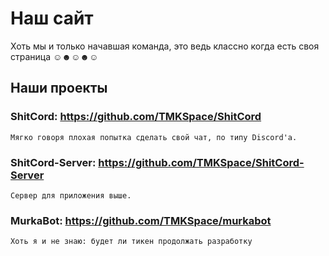 # Наш сайт
Хоть мы и только начавшая команда, это ведь классно когда есть своя страница ☺☻☺☻☺
## Наши проекты
### ShitCord: https://github.com/TMKSpace/ShitCord
    Мягко говоря плохая попытка сделать свой чат, по типу Discord'а.
### ShitCord-Server: https://github.com/TMKSpace/ShitCord-Server
    Сервер для приложения выше.
### MurkaBot: https://github.com/TMKSpace/murkabot
    Хоть я и не знаю: будет ли тикен продолжать разработку